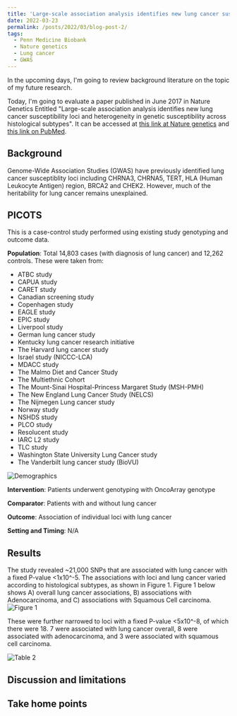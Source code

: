 ```yaml
---
title: 'Large-scale association analysis identifies new lung cancer susceptibility... A review'
date: 2022-03-23
permalink: /posts/2022/03/blog-post-2/
tags:
  - Penn Medicine Biobank
  - Nature genetics
  - Lung cancer
  - GWAS
---
```


In the upcoming days, I'm going to review background literature on the topic of my future research. 

Today, I'm going to evaluate a paper published in June 2017 in Nature Genetics Entitled "Large-scale association analysis identifies new lung cancer susceptibility loci and heterogeneity in genetic susceptibility across histological subtypes". It can be accessed at [this link at Nature genetics](https://www.nature.com/articles/ng.3892) and [this link on PubMed](https://pubmed.ncbi.nlm.nih.gov/28604730/).

Background
------
Genome-Wide Association Studies (GWAS) have previously identified lung cancer susceptiblity loci including CHRNA3, CHRNA5, TERT, HLA (Human Leukocyte Antigen) region, BRCA2 and CHEK2. However, much of the heritability for lung cancer remains unexplained.

PICOTS
------
This is a case-control study performed using existing study genotyping and outcome data.

**Population**: Total 14,803 cases (with diagnosis of lung cancer) and 12,262 controls. These were taken from:
- ATBC study
- CAPUA study
- CARET study
- Canadian screening study
- Copenhagen study
- EAGLE study
- EPIC study
- Liverpool study
- German lung cancer study
- Kentucky lung cancer research initiative
- The Harvard lung cancer study
- Israel study (NICCC-LCA)
- MDACC study
- The Malmo Diet and Cancer Study
- The Multiethnic Cohort
- The Mount-Sinai Hospital-Princess Margaret Study (MSH-PMH)
- The New England Lung Cancer Study (NELCS)
- The Nijmegen Lung cancer study
- Norway study
- NSHDS study
- PLCO study
- Resolucent study
- IARC L2 study
- TLC study
- Washington State University Lung Cancer study
- The Vanderbilt lung cancer study (BioVU)

![Demographics]("https://oliver-clark.github.io/images/Screenshot_9.jpg")

**Intervention**: Patients underwent genotyping with OncoArray genotype

**Comparator**: Patients with and without lung cancer

**Outcome**: Association of individual loci with lung cancer

**Setting and Timing**: N/A

Results
------
The study revealed ~21,000 SNPs that are associated with lung cancer with a fixed P-value <1x10^-5. The associations with loci and lung cancer varied according to histological subtypes, as shown in Figure 1. Figure 1 below shows A) overall lung cancer associations, B) associations with Adenocarcinoma, and C) associations with Squamous Cell carcinoma. 
![Figure 1]("https://oliver-clark.github.io/images/nihms875731f1.jpg")

These were further narrowed to loci with a fixed P-value <5x10^-8, of which there were 18. 7 were associated with lung cancer overall, 8 were associated with adenocarcinoma, and 3 were associated with squamous cell carcinoma. 

![Table 2]("https://oliver-clark.github.io/images/Screenshot_10.jpg")

Discussion and limitations
------

Take home points
------
